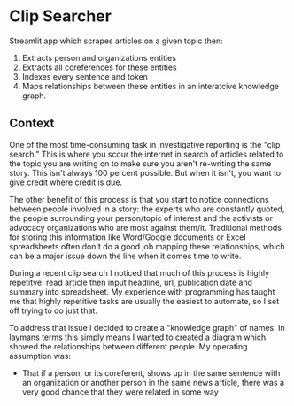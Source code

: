 # Clip Searcher
Streamlit app which scrapes articles on a given topic then: <ol>
  <li>Extracts person and organizations entities</li>
  <li>Extracts all coreferences for these entities</li>
  <li>Indexes every sentence and token</li>
  <li>Maps relationships between these entities in an interatcive knowledge graph.</li> 
</ol>


## Context

One of the most time-consuming task in investigative reporting is the "clip search." This is where you scour the internet in search of articles related to the topic you are writing on to make sure you aren't re-writing the same story. This isn't always 100 percent possible. But when it isn't, you want to give credit where credit is due.

The other benefit of this process is that you start to notice connections between people involved in a story: the experts who are constantly quoted, the people surrounding your person/topic of interest and the activists or advocacy organizations who are most against them/it. Traditional methods for storing this information like Word/Google documents or Excel spreadsheets often don't do a good job mapping these relationships, which can be a major issue down the line when it comes time to write.

During a recent clip search I noticed that much of this process is highly repetitve: read article then input headline, url, publication date and summary into spreadsheet. My experience with programming has taught me that highly repetitive tasks are usually the easiest to automate, so I set off trying to do just that.


To address that issue I decided to create a "knowledge graph" of names. In laymans terms this simply means I wanted to created a diagram which showed the relationships between different people. My operating assumption was:
<ul>
    <li>That if a person, or its coreferent, shows up in the same sentence with an organization or another person in the same news article, there was a very good chance that they were related in some way</li>
</ul>
